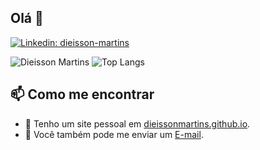 ## Olá 👋

[![Linkedin: dieisson-martins](https://img.shields.io/badge/-Dieisson%20Martins-blue?style=flat-square&logo=Linkedin&logoColor=white&link=https://www.linkedin.com/in/dieisson-martins/)](https://www.linkedin.com/in/dieisson-martins/)

![Dieisson Martins](https://github-readme-stats.vercel.app/api?username=dieissonmartins&count_private=true&hide=issues)
![Top Langs](https://github-readme-stats.vercel.app/api/top-langs/?username=dieissonmartins&layout=compact)
<!--
**Dieisson Martins** is a ✨ _special_ ✨ repository because its `README.md` (this file) appears on your GitHub profile.

Here are some ideas to get you started:

- 🔭 I’m currently working on ...
- 🌱 I’m currently learning ...
- 👯 I’m looking to collaborate on ...
- 🤔 I’m looking for help with ...
- 💬 Ask me about ...
- 📫 How to reach me: ...
- 😄 Pronouns: ...
- ⚡ Fun fact: ...
-->
## 📫 Como me encontrar

- 🔗 Tenho um site pessoal em [dieissonmartins.github.io](https://dieissonmartins.github.io/).
- 📧 Você também pode me enviar um [E-mail](mailto:dieisson.martins.santos@gmail.com).
